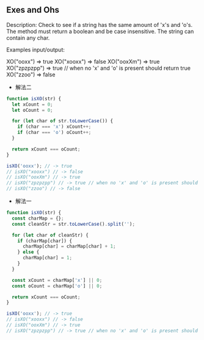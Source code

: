 ## Exes and Ohs

Description:
Check to see if a string has the same amount of 'x's and 'o's. The method must return a boolean and be case insensitive. The string can contain any char.

Examples input/output:

XO("ooxx") => true
XO("xooxx") => false
XO("ooxXm") => true
XO("zpzpzpp") => true // when no 'x' and 'o' is present should return true
XO("zzoo") => false

- 解法二

```js
function isXO(str) {
  let xCount = 0;
  let oCount = 0;

  for (let char of str.toLowerCase()) {
    if (char === 'x') xCount++;
    if (char === 'o') oCount++;
  }

  return xCount === oCount;
}

isXO('ooxx'); // -> true
// isXO("xooxx") // -> false
// isXO("ooxXm") // -> true
// isXO("zpzpzpp") // -> true // when no 'x' and 'o' is present should return true
// isXO("zzoo") // -> false
```

- 解法一

```js
function isXO(str) {
  const charMap = {};
  const cleanStr = str.toLowerCase().split('');

  for (let char of cleanStr) {
    if (charMap[char]) {
      charMap[char] = charMap[char] + 1;
    } else {
      charMap[char] = 1;
    }
  }

  const xCount = charMap['x'] || 0;
  const oCount = charMap['o'] || 0;

  return xCount === oCount;
}

isXO('ooxx'); // -> true
// isXO("xooxx") // -> false
// isXO("ooxXm") // -> true
// isXO("zpzpzpp") // -> true // when no 'x' and 'o' is present should return true
```
